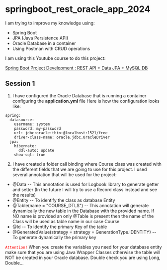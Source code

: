 # springboot_rest_oracle_app_2024
I am trying to improve my knowledge using:
* Spring Boot
* JPA (Java Persistence API)
* Oracle Database in a container
* Using Postman with CRUD operations

I am using this Youtube course to do this project:

[Spring Boot Project Development : REST API + Data JPA + MySQL DB](https://www.youtube.com/watch?v=_rOUDhCE-x4)

## Session 1
1. I have configured the Oracle Database that is running a container configuring the **application.yml** file
Here is how the configuration looks like:
```
spring:
  datasource:
    username: system
    password: my-password
    url: jdbc:oracle:thin:@localhost:1521/free
    driver-class-name: oracle.jdbc.OracleDriver
  jpa:
    hibernate:
      ddl-auto: update
    show-sql: true
```
2. I have created a folder call binding where Course class was created with the different fields that we are going to use for this project.
I used several annotation that will be used for the project:
* @Data -- This annotation is used for Logbook library to generate getter and setter (In the future I will try to use a Record class instead and see the results)
* @Entity -- To identify the class as database Entity
* @Table(name = "COURSE_DTLS") -- This annotation will generate dynamically the new table in the Database with the provided name. If NO name is provided an only @Table is present then the name of the Class will be used as table name in our case Course
* @Id -- To identify the primary Key of the table
* @GeneratedValue(strategy = strategy = GenerationType.IDENTITY) -- To generate dynamically the primary key

<code style="color : red">Attention!</code>
When you create the variables you need for your database entity make sure that you are using Java Wrapper Classes otherwise the table will NOT be created in your Oracle database.
Double check you are using Long, Double...
